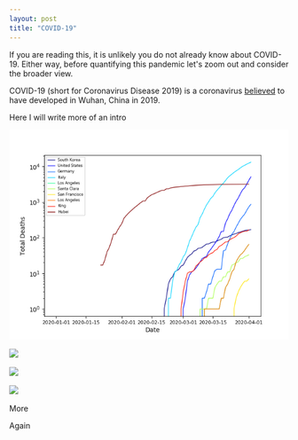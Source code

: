 ```yaml
---
layout: post
title: "COVID-19"
---
```

If you are reading this, it is unlikely you do not already know about COVID-19. Either way, before quantifying this pandemic let's zoom out and consider the broader view.

COVID-19 (short for Coronavirus Disease 2019) is a coronavirus [believed](https://www.sciencedaily.com/releases/2020/03/200317175442.htm) to have developed in Wuhan, China in 2019. 

Here I will write more of an intro

![Total Deaths vs. Date](/data/covid_plots/total_deaths_unmodified.png)

![](/data/covid_plots/total_deaths.gif)

![](/data/covid_plots/giphy.gif)

![](https://media.giphy.com/media/vFKqnCdLPNOKc/giphy.gif)

More

Again



